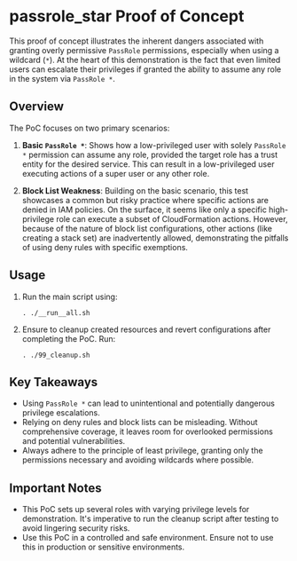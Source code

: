 # passrole_star Proof of Concept

This proof of concept illustrates the inherent dangers associated with granting overly permissive `PassRole` permissions, especially when using a wildcard (`*`). At the heart of this demonstration is the fact that even limited users can escalate their privileges if granted the ability to assume any role in the system via `PassRole *`.

## Overview

The PoC focuses on two primary scenarios:
1. **Basic `PassRole *`**: Shows how a low-privileged user with solely `PassRole *` permission can assume any role, provided the target role has a trust entity for the desired service. This can result in a low-privileged user executing actions of a super user or any other role.
   
2. **Block List Weakness**: Building on the basic scenario, this test showcases a common but risky practice where specific actions are denied in IAM policies. On the surface, it seems like only a specific high-privilege role can execute a subset of CloudFormation actions. However, because of the nature of block list configurations, other actions (like creating a stack set) are inadvertently allowed, demonstrating the pitfalls of using deny rules with specific exemptions.

## Usage

1. Run the main script using:
   ```
   . ./__run__all.sh
   ```

2. Ensure to cleanup created resources and revert configurations after completing the PoC. Run:
   ```
   . ./99_cleanup.sh
   ```

## Key Takeaways

- Using `PassRole *` can lead to unintentional and potentially dangerous privilege escalations.
- Relying on deny rules and block lists can be misleading. Without comprehensive coverage, it leaves room for overlooked permissions and potential vulnerabilities.
- Always adhere to the principle of least privilege, granting only the permissions necessary and avoiding wildcards where possible.

## Important Notes

- This PoC sets up several roles with varying privilege levels for demonstration. It's imperative to run the cleanup script after testing to avoid lingering security risks.
- Use this PoC in a controlled and safe environment. Ensure not to use this in production or sensitive environments.

